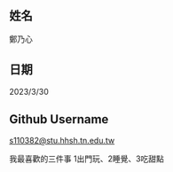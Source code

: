 姓名
----
 鄭乃心

日期
----
2023/3/30

Github Username
---------------
s110382@stu.hhsh.tn.edu.tw

我最喜歡的三件事
1出門玩、2睡覺、3吃甜點